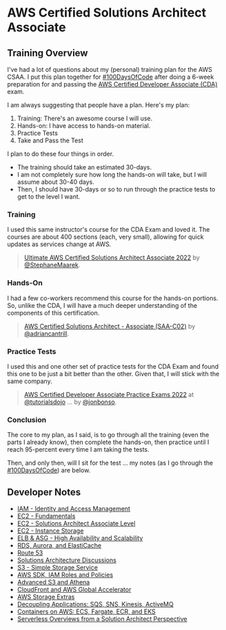 # AWS Certified Solutions Architect Associate

## Training Overview

I've had a lot of questions about my (personal) training plan for the AWS CSAA. I put this plan together for [#100DaysOfCode](https://twitter.com/hashtag/100DaysOfCode?f=live) after doing a 6-week preparation for and passing the [AWS Certified Developer Associate (CDA)](../CDA/README.md) exam.

I am always suggesting that people have a plan. Here's my plan:

1. Training: There's an awesome course I will use.
2. Hands-on: I have access to hands-on material.
3. Practice Tests
4. Take and Pass the Test

I plan to do these four things in order.

* The training should take an estimated 30-days.
* I am not completely sure how long the hands-on will take, but I will assume about 30-40 days.
* Then, I should have 30-days or so to run through the practice tests to get to the level I want.

### Training

I used this same instructor's course for the CDA Exam and loved it. The courses are about 400 sections (each, very small), allowing for quick updates as services change at AWS.

> [Ultimate AWS Certified Solutions Architect Associate 2022](https://udemy.com/course/aws-certified-solutions-architect-associate-saa-c02/) by [@StephaneMaarek](https://twitter.com/StephaneMaarek).

### Hands-On

I had a few co-workers recommend this course for the hands-on portions. So, unlike the CDA, I will have a much deeper understanding of the components of this certification.

> [AWS Certified Solutions Architect - Associate (SAA-C02)](https://learn.cantrill.io/courses/enrolled/730712) by [@adriancantrill](https://twitter.com/adriancantrill).

### Practice Tests

I used this and one other set of practice tests for the CDA Exam and found this one to be just a bit better than the other. Given that, I will stick with the same company.

> [AWS Certified Developer Associate Practice Exams 2022](https://portal.tutorialsdojo.com/courses/aws-certified-developer-associate-practice-exams/) at [@tutorialsdojo](https://twitter.com/tutorialsdojo) ... by [@jonbonso](https://twitter.com/jonbonso).

### Conclusion

The core to my plan, as I said, is to go through all the training (even the parts I already know), then complete the hands-on, then practice until I reach 95-percent every time I am taking the tests.

Then, and only then, will I sit for the test ... my notes (as I go through the [#100DaysOfCode](https://twitter.com/hashtag/100DaysOfCode?f=live)) are below.

## Developer Notes

* [IAM - Identity and Access Management](IAM--Identity-and-Access-Management.md)
* [EC2 - Fundamentals](EC2--Fundamentals.md)
* [EC2 - Solutions Architect Associate Level](EC2--SSA-Level.md)
* [EC2 - Instance Storage](EC2--Instance-Storage.md)
* [ELB & ASG - High Availability and Scalability](ELB-ASG--High-Availability-and-Scalability.md)
* [RDS, Aurora, and ElastiCache](RDS-Aurora-and-ElastiCache.md)
* [Route 53](Route-53.md)
* [Solutions Architecture Discussions](Solutions-Architecture-Discussions.md)
* [S3 - Simple Storage Service](S3--Simple-Storage-Service.md)
* [AWS SDK, IAM Roles and Policies](AWS-SDK--IAM-Roles-and-Policies.md)
* [Advanced S3 and Athena](Advanced-S3-and-Athena.md)
* [CloudFront and AWS Global Accelerator](CloudFront-and-AWS-Global-Accelerator.md)
* [AWS Storage Extras](AWS-Storage-Extras.md)
* [Decoupling Applications: SQS, SNS, Kinesis, ActiveMQ](Decoupling-Applications--SQS-SNS-Kinesis-ActiveMQ.md)
* [Containers on AWS: ECS, Fargate, ECR, and EKS](Containers-on-AWS--ECS-Fargate-ECR-EKS.md)
* [Serverless Overviews from a Solution Architect Perspective](Serverless-Overviews-from-a-Solution-Architect-Perspective.md)
